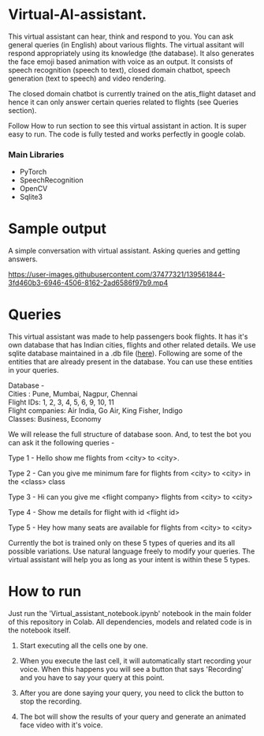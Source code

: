 # Virtual-AI-assistant.

This virtual assistant can hear, think and respond to you. You can ask general queries (in English) about various flights. The virtual assitant will respond appropriately using its knowledge (the database). It also generates the face emoji based animation with voice as an output. It consists of speech recognition (speech to text), closed domain chatbot, speech generation (text to speech) and video rendering.

The closed domain chatbot is currently trained on the atis_flight dataset and hence it can only answer certain queries related to flights (see Queries section).

Follow How to run section to see this virtual assistant in action. It is super easy to run. The code is fully tested and works perfectly in google colab.

### Main Libraries

- PyTorch
- SpeechRecognition
- OpenCV
- Sqlite3


# Sample output

A simple conversation with virtual assistant. Asking queries and getting answers.

https://user-images.githubusercontent.com/37477321/139561844-3fd460b3-6946-4506-8162-2ad6586f97b9.mp4

# Queries
This virtual assistant was made to help passengers book flights. It has it's own database that has Indian cities, flights and other related details. We use sqlite database maintained in a .db file (<a href='https://github.com/DevashishPrasad/Virtual-AI-assistant/blob/main/code/closed_domain/atis.db'>here</a>). Following are some of the entities that are already present in the database. You can use these entities in your queries.

Database - <br>
Cities : Pune, Mumbai, Nagpur, Chennai <br>
Flight IDs: 1, 2, 3, 4, 5, 6, 9, 10, 11 <br>
Flight companies: Air India, Go Air, King Fisher, Indigo <br>
Classes: Business, Economy <br>

We will release the full structure of database soon. And, to test the bot you can ask it the following queries -

Type 1 - Hello show me flights from \<city\> to \<city\>.

Type 2 - Can you give me minimum fare for flights from \<city\> to \<city\> in the \<class\> class

Type 3 - Hi can you give me \<flight company\> flights from \<city\> to \<city\>

Type 4 - Show me details for flight with id \<flight id\>

Type 5 - Hey how many seats are available for flights from \<city\> to \<city\>

Currently the bot is trained only on these 5 types of queries and its all possible variations. Use natural language freely to modify your queries. The virtual assistant will help you as long as your intent is within these 5 types.

# How to run
Just run the 'Virtual_assistant_notebook.ipynb' notebook in the main folder of this repository in Colab. All dependencies, models and related code is in the notebook itself.

1. Start executing all the cells one by one.

2. When you execute the last cell, it will automatically start recording your voice. When this happens you will see a button that says 'Recording' and you have to say your query at this point.

3. After you are done saying your query, you need to click the button to stop the recording.

4. The bot will show the results of your query and generate an animated face video with it's voice.

